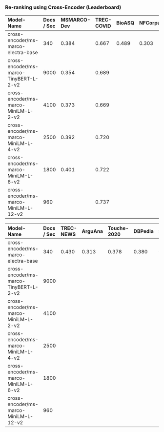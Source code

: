 ### Re-ranking using Cross-Encoder (Leaderboard)



| Model-Name                             |Docs / Sec| MSMARCO-Dev | TREC-COVID | BioASQ | NFCorpus | NQ   | HotpotQA | FIQA | Signal-1M |
| :----------------------------------    |:---------| :---------- | :--------- | :----- | :------- | :--  | :------- | :--- | :-------- |
| cross-encoder/ms-marco-electra-base    | 340      |  0.384      |   0.667    |  0.489 |   0.303  |0.516 | 0.701    | 0.326| 0.308     |
| cross-encoder/ms-marco-TinyBERT-L-2-v2 | 9000     |  0.354      |   0.689    |        |          |0.444 |          |      |           |
| cross-encoder/ms-marco-MiniLM-L-2-v2   | 4100     |  0.373      |   0.669    |        |          |0.465 |          |      |           |
| cross-encoder/ms-marco-MiniLM-L-4-v2   | 2500     |  0.392      |   0.720    |        |          |0.509 |          |      |           |
| cross-encoder/ms-marco-MiniLM-L-6-v2   | 1800     |  0.401      |   0.722    |        |          |0.530 |          |      |           |
| cross-encoder/ms-marco-MiniLM-L-12-v2  |  960     |             |   0.737    |        |          |0.531 |          |      |           |

| Model-Name                             |Docs / Sec| TREC-NEWS | ArguAna | Touche-2020| DBPedia | SCIDOCS | FEVER | Climate-FEVER | SciFact |
| :----------------------------------    |:---------| :-------- | :------ | :----------| :------ | :------ | :---- | :------------ | :------ |
| cross-encoder/ms-marco-electra-base    | 340      |  0.430    |  0.313  |  0.378     |  0.380  |  0.154  | 0.793 |  0.246        |  0.524  |
| cross-encoder/ms-marco-TinyBERT-L-2-v2 | 9000     |           |         |            |         |         |       |               |         |
| cross-encoder/ms-marco-MiniLM-L-2-v2   | 4100     |           |         |            |         |         |       |               |         |
| cross-encoder/ms-marco-MiniLM-L-4-v2   | 2500     |           |         |            |         |         |       |               |         |
| cross-encoder/ms-marco-MiniLM-L-6-v2   | 1800     |           |         |            |         |         |       |               |         |
| cross-encoder/ms-marco-MiniLM-L-12-v2  |  960     |           |         |            |         |         |       |               |         |